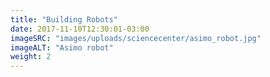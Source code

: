 ```yaml
---
title: "Building Robots"
date: 2017-11-10T12:30:01-03:00
imageSRC: "images/uploads/sciencecenter/asimo_robot.jpg"
imageALT: "Asimo robot"
weight: 2
---
```

